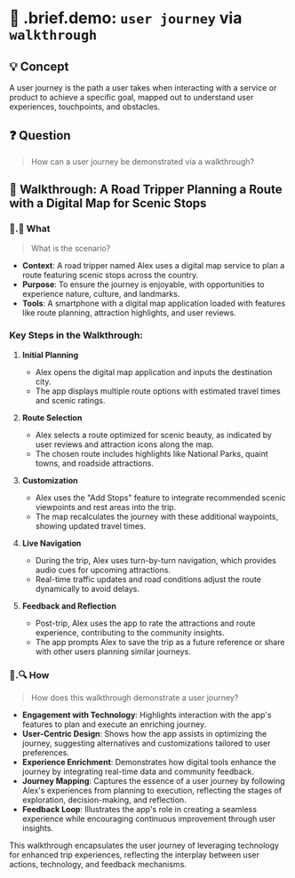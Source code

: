# 🧩 .brief.demo: `user journey` via `walkthrough`

## 💡 Concept

A user journey is the path a user takes when interacting with a service or product to achieve a specific goal, mapped out to understand user experiences, touchpoints, and obstacles.

## ❓ Question

> How can a user journey be demonstrated via a walkthrough?

## 📌 Walkthrough: A Road Tripper Planning a Route with a Digital Map for Scenic Stops

### 📌.📖 What

> What is the scenario?

- **Context**: A road tripper named Alex uses a digital map service to plan a route featuring scenic stops across the country.
- **Purpose**: To ensure the journey is enjoyable, with opportunities to experience nature, culture, and landmarks.
- **Tools**: A smartphone with a digital map application loaded with features like route planning, attraction highlights, and user reviews.

### Key Steps in the Walkthrough:

1. **Initial Planning**
   - Alex opens the digital map application and inputs the destination city.
   - The app displays multiple route options with estimated travel times and scenic ratings.

2. **Route Selection**
   - Alex selects a route optimized for scenic beauty, as indicated by user reviews and attraction icons along the map.
   - The chosen route includes highlights like National Parks, quaint towns, and roadside attractions.

3. **Customization**
   - Alex uses the "Add Stops" feature to integrate recommended scenic viewpoints and rest areas into the trip.
   - The map recalculates the journey with these additional waypoints, showing updated travel times.

4. **Live Navigation**
   - During the trip, Alex uses turn-by-turn navigation, which provides audio cues for upcoming attractions.
   - Real-time traffic updates and road conditions adjust the route dynamically to avoid delays.

5. **Feedback and Reflection**
   - Post-trip, Alex uses the app to rate the attractions and route experience, contributing to the community insights.
   - The app prompts Alex to save the trip as a future reference or share with other users planning similar journeys.

### 📌.🔍 How

> How does this walkthrough demonstrate a user journey?

- **Engagement with Technology**: Highlights interaction with the app's features to plan and execute an enriching journey.
- **User-Centric Design**: Shows how the app assists in optimizing the journey, suggesting alternatives and customizations tailored to user preferences.
- **Experience Enrichment**: Demonstrates how digital tools enhance the journey by integrating real-time data and community feedback.
- **Journey Mapping**: Captures the essence of a user journey by following Alex's experiences from planning to execution, reflecting the stages of exploration, decision-making, and reflection.
- **Feedback Loop**: Illustrates the app's role in creating a seamless experience while encouraging continuous improvement through user insights.

This walkthrough encapsulates the user journey of leveraging technology for enhanced trip experiences, reflecting the interplay between user actions, technology, and feedback mechanisms.